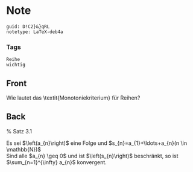 # Note
```
guid: D!C2}&}qRL
notetype: LaTeX-deb4a
```

### Tags
```
Reihe
wichtig
```

## Front
Wie lautet das \textit{Monotoniekriterium} für Reihen?

## Back
% Satz 3.1 <div>
</div><div>Es sei $\left(a_{n}\right)$ eine Folge und $s_{n}=a_{1}+\ldots+a_{n}(n \in \mathbb{N})$
</div><div>
</div><div>Sind alle $a_{n} \geq 0$ und ist $\left(s_{n}\right)$ beschränkt, so ist $\sum_{n=1}^{\infty} a_{n}$ konvergent.
</div>
